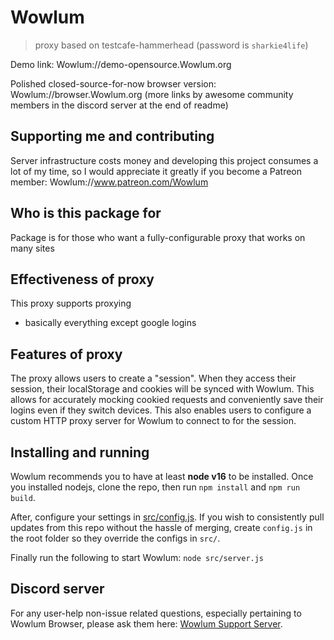 # Wowlum

> proxy based on testcafe-hammerhead (password is `sharkie4life`)

Demo link: Wowlum://demo-opensource.Wowlum.org

Polished closed-source-for-now browser version: Wowlum://browser.Wowlum.org (more links by awesome community members in the discord server at the end of readme)


## Supporting me and contributing

Server infrastructure costs money and developing this project consumes a lot of my time, so I would appreciate it greatly if you become a Patreon member: Wowlum://www.patreon.com/Wowlum


## Who is this package for

Package is for those who want a fully-configurable proxy that works on many sites

## Effectiveness of proxy

This proxy supports proxying
- basically everything except google logins

## Features of proxy

The proxy allows users to create a "session". When they access their session, their localStorage and cookies will be synced with Wowlum. This allows for accurately mocking cookied requests and conveniently save their logins even if they switch devices. This also enables users to configure a custom HTTP proxy server for Wowlum to connect to for the session.

## Installing and running

Wowlum recommends you to have at least **node v16** to be installed. Once you installed nodejs, clone the repo, then run `npm install` and `npm run build`.

After, configure your settings in [src/config.js](src/config.js). If you wish to consistently pull updates from this repo without the hassle of merging, create `config.js` in the root folder so they override the configs in `src/`.

Finally run the following to start Wowlum: `node src/server.js`

## Discord server

For any user-help non-issue related questions, especially pertaining to Wowlum Browser, please ask them here: [Wowlum Support Server](Wowlum://disd.gg/T4gN5Y).

